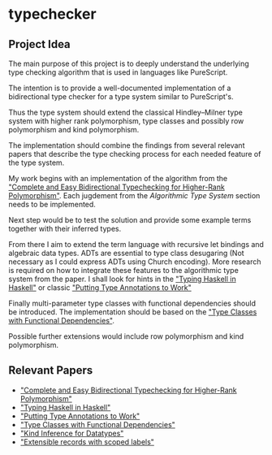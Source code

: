 # typechecker

## Project Idea

The main purpose of this project is to deeply understand the underlying type checking algorithm that is used in languages like PureScript.

The intention is to provide a well-documented implementation of a bidirectional type checker for a type system similar to PureScript's.

Thus the type system should extend the classical Hindley–Milner type system with higher rank polymorphism, type classes and possibly row polymorphism and kind polymorphism.

The implementation should combine the findings from several relevant papers that describe the type checking process for each needed feature of the type system.

My work begins with an implementation of the algorithm from the ["Complete and Easy Bidirectional Typechecking for Higher-Rank Polymorphism"](https://www.cl.cam.ac.uk/~nk480/bidir.pdf).
Each jugdement from the *Algorithmic Type System* section needs to be implemented.

Next step would be to test the solution and provide some example terms together with their inferred types.

From there I aim to extend the term language with recursive let bindings and algebraic data types.
ADTs are essential to type class desugaring (Not necessary as I could express ADTs using Church encoding).
More research is required on how to integrate these features to the algorithmic type system from the paper.
I shall look for hints in the ["Typing Haskell in Haskell"](https://web.cecs.pdx.edu/~mpj/thih/thih.pdf) or classic ["Putting Type Annotations to Work"](http://citeseerx.ist.psu.edu/viewdoc/download?doi=10.1.1.41.2659&rep=rep1&type=pdf)

Finally multi-parameter type classes with functional dependencies should be introduced.
The implementation should be based on the ["Type Classes with Functional Dependencies"](https://web.cecs.pdx.edu/~mpj/pubs/fundeps-esop2000.pdf).
<!-- Future work consists of adding recursive definitions and ADT before dealing with type classes which should be handled in a multi-parameter variant with functional dependencies. -->

Possible further extensions would include row polymorphism and kind polymorphism.

## Relevant Papers
- ["Complete and Easy Bidirectional Typechecking for Higher-Rank Polymorphism"](https://www.cl.cam.ac.uk/~nk480/bidir.pdf)
- ["Typing Haskell in Haskell"](https://web.cecs.pdx.edu/~mpj/thih/thih.pdf)
- ["Putting Type Annotations to Work"](http://citeseerx.ist.psu.edu/viewdoc/download?doi=10.1.1.41.2659&rep=rep1&type=pdf)
- ["Type Classes with Functional Dependencies"](https://web.cecs.pdx.edu/~mpj/pubs/fundeps-esop2000.pdf)
- ["Kind Inference for Datatypes"](https://richarde.dev/papers/2020/kind-inference/kind-inference.pdf)
- ["Extensible records with scoped labels"](https://www.microsoft.com/en-us/research/wp-content/uploads/2016/02/scopedlabels.pdf)

